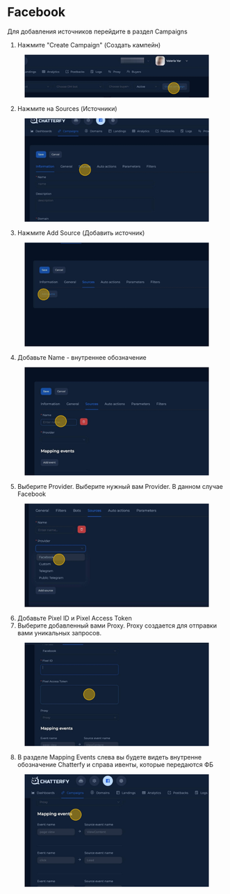 # Facebook

Для добавления источников перейдите в раздел Campaigns

1. Нажмите "Create Campaign" (Создать кампейн)

<figure><img src="../../../../.gitbook/assets/image (312).png" alt=""><figcaption></figcaption></figure>

2. Нажмите на Sources (Источники)

<figure><img src="../../../../.gitbook/assets/image (313).png" alt=""><figcaption></figcaption></figure>

3. Нажмите Add Source (Добавить источник)

<figure><img src="../../../../.gitbook/assets/image (314).png" alt=""><figcaption></figcaption></figure>

4. Добавьте Name - внутреннее обозначение

<figure><img src="../../../../.gitbook/assets/image (315).png" alt=""><figcaption></figcaption></figure>

5. Выберите Provider. Выберите нужный вам Provider. В данном случае Facebook

<figure><img src="../../../../.gitbook/assets/image (231).png" alt=""><figcaption></figcaption></figure>

6. Добавьте Pixel ID и Pixel Access Token
7. Выберите добавленный вами Proxy. Proxy создается для отправки вами уникальных запросов.

<figure><img src="../../../../.gitbook/assets/image (317).png" alt=""><figcaption></figcaption></figure>

8. В разделе Mapping Events слева вы будете видеть внутренне обозначение Chatterfy и справа ивенты, которые передаются ФБ

<figure><img src="../../../../.gitbook/assets/image (318).png" alt=""><figcaption></figcaption></figure>

